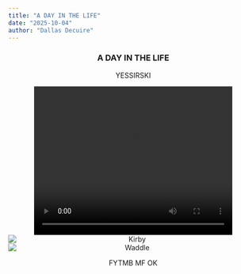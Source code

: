 ```yaml
---
title: "A DAY IN THE LIFE"
date: "2025-10-04"
author: "Dallas Decuire"
---
```


<div style="text-align: center;">

### A DAY IN THE LIFE

YESSIRSKI
<br>
  
<video width="400" height="300" controls style="display: block; margin: 0 auto;">
  <source src="/videos/kirby.mp4" type="video/mp4">
  Your browser does not support the video tag OK.
</video>

<img src="/images/kirby_run1.png" alt="Kirby" title="Sunset over the ocean" style="display: block; margin: 0 auto;">
<img src="/images/waddle5.png" alt="Waddle" title="Sunset over the ocean" style="display: block; margin: 0 auto;">

FYTMB MF OK
</div>